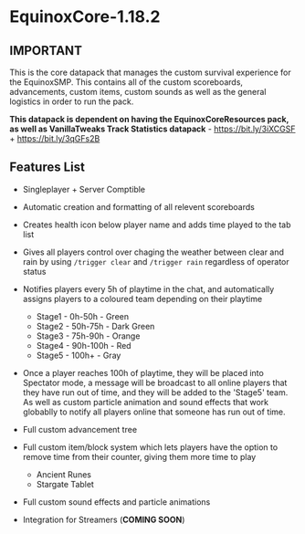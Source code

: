 # EquinoxCore-1.18.2

## **IMPORTANT**

This is the core datapack that manages the custom survival experience for the EquinoxSMP. This contains all of the custom scoreboards, advancements, custom items, custom sounds as well as the general logistics in order to run the pack.

**This datapack is dependent on having the EquinoxCoreResources pack, as well as VanillaTweaks Track Statistics datapack** - https://bit.ly/3iXCGSF + https://bit.ly/3qGFs2B

## **Features List**

 - Singleplayer + Server Comptible

 - Automatic creation and formatting of all relevent scoreboards

 - Creates health icon below player name and adds time played to the tab list

 - Gives all players control over chaging the weather between clear and rain by using `/trigger clear` and `/trigger rain` regardless of operator status

- Notifies players every 5h of playtime in the chat, and automatically assigns players to a coloured team depending on their playtime
    - Stage1 - 0h-50h - Green
    - Stage2 - 50h-75h - Dark Green
    - Stage3 - 75h-90h - Orange
    - Stage4 - 90h-100h - Red
    - Stage5 - 100h+ - Gray

- Once a player reaches 100h of playtime, they will be placed into Spectator mode, a message will be broadcast to all online players that they have run out of time, and they will be added to the 'Stage5' team. As well as custom particle animation and sound effects that work globablly to notify all players online that someone has run out of time.

 - Full custom advancement tree

- Full custom item/block system which lets players have the option to remove time from their counter, giving them more time to play
    - Ancient Runes
    - Stargate Tablet

 - Full custom sound effects and particle animations

 - Integration for Streamers (**COMING SOON**)

